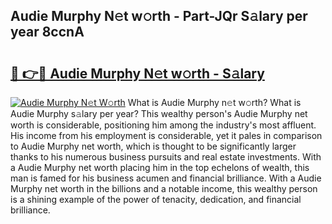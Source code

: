 ## Audie Murphy N𝚎t w𝚘rth - Part-JQr S𝚊lary per year 8ccnA

# <h2><a href="http://gc1whw.nevu.top/?p=Audie+Murphy">🔗 👉🔴 Audie Murphy N𝚎t w𝚘rth - S𝚊lary</a></h2>

[![Audie Murphy N𝚎t W𝚘rth](https://i.imgur.com/Oavwk0R.jpeg)](http://gc1whw.nevu.top/?p=Audie+Murphy)
What is Audie Murphy n𝚎t w𝚘rth? What is Audie Murphy s𝚊lary per year?
This wealthy person's Audie Murphy net worth is considerable, positioning him among the industry's most affluent. His income from his employment is considerable, yet it pales in comparison to Audie Murphy net worth, which is thought to be significantly larger thanks to his numerous business pursuits and real estate investments. With a Audie Murphy net worth placing him in the top echelons of wealth, this man is famed for his business acumen and financial brilliance. With a Audie Murphy net worth in the billions and a notable income, this wealthy person is a shining example of the power of tenacity, dedication, and financial brilliance.
